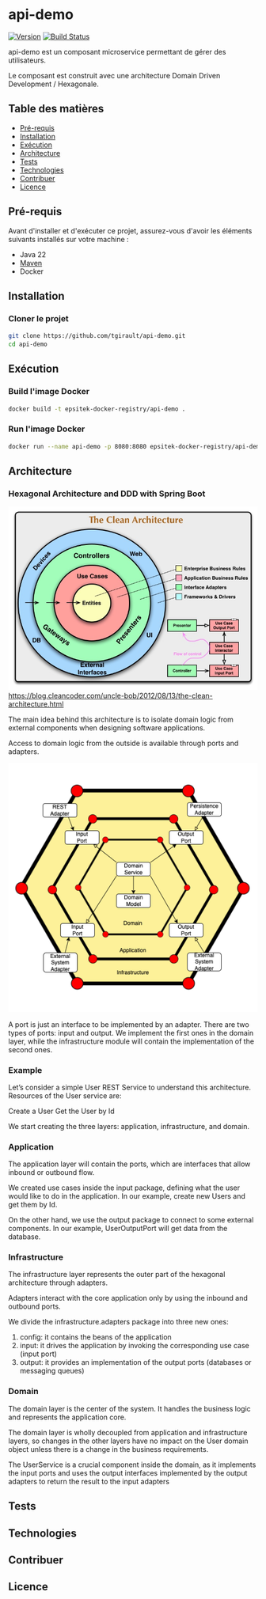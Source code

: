 # api-demo

[![Version](https://img.shields.io/badge/version-0.1.0-blue.svg)](https://semver.org)
[![Build Status](https://img.shields.io/badge/build-passing-brightgreen.svg)](https://example.com/build-status)

api-demo est un composant microservice permettant de gérer des utilisateurs. 

Le composant est construit avec une architecture Domain Driven Development / Hexagonale.

## Table des matières

- [Pré-requis](#pré-requis)
- [Installation](#installation)
- [Exécution](#exécution)
- [Architecture](#architecture)
- [Tests](#tests)
- [Technologies](#technologies)
- [Contribuer](#contribuer)
- [Licence](#licence)

## Pré-requis

Avant d'installer et d'exécuter ce projet, assurez-vous d'avoir les éléments suivants installés sur votre machine :

- Java 22
- [Maven](https://maven.apache.org/)
- Docker

## Installation

### Cloner le projet

```bash
git clone https://github.com/tgirault/api-demo.git
cd api-demo
```

## Exécution

### Build l'image Docker

```bash
docker build -t epsitek-docker-registry/api-demo .
```

### Run l'image Docker

```bash
docker run --name api-demo -p 8080:8080 epsitek-docker-registry/api-demo
```

## Architecture

### Hexagonal Architecture and DDD with Spring Boot

<img src="./doc/CleanArchitecture.jpg" alt="Clean architecture"/>
<a href="https://blog.cleancoder.com/uncle-bob/2012/08/13/the-clean-architecture.html">https://blog.cleancoder.com/uncle-bob/2012/08/13/the-clean-architecture.html</a>


The main idea behind this architecture is to isolate domain logic from external components when designing software applications.

Access to domain logic from the outside is available through ports and adapters.

<img src="./doc/hexagonal-and-ddd.png" alt="Hexagonal and ddd architecture"/>

A port is just an interface to be implemented by an adapter. There are two types of ports: input and output. We implement the first ones in the domain layer, while the infrastructure module will contain the implementation of the second ones.

### Example
Let’s consider a simple User REST Service to understand this architecture. Resources of the User service are:

Create a User
Get the User by Id

We start creating the three layers: application, infrastructure, and domain.

### Application
The application layer will contain the ports, which are interfaces that allow inbound or outbound flow.

We created use cases inside the input package, defining what the user would like to do in the application.
In our example, create new Users and get them by Id.

On the other hand, we use the output package to connect to some external components.
In our example, UserOutputPort will get data from the database.

### Infrastructure
The infrastructure layer represents the outer part of the hexagonal architecture through adapters.

Adapters interact with the core application only by using the inbound and outbound ports.

We divide the infrastructure.adapters package into three new ones:

1. config: it contains the beans of the application
2. input: it drives the application by invoking the corresponding use case (input port)
3. output: it provides an implementation of the output ports (databases or messaging queues)

### Domain
The domain layer is the center of the system. It handles the business logic and represents the application core.

The domain layer is wholly decoupled from application and infrastructure layers, so changes in the other layers have no impact on the User domain object unless there is a change in the business requirements.

The UserService is a crucial component inside the domain, as it implements the input ports and uses the output interfaces implemented by the output adapters to return the result to the input adapters

## Tests

## Technologies

## Contribuer

## Licence
